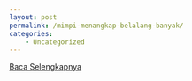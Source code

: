 ```yaml
---
layout: post
permalink: /mimpi-menangkap-belalang-banyak/
categories:
    - Uncategorized
---
```


[Baca Selengkapnya](/07)